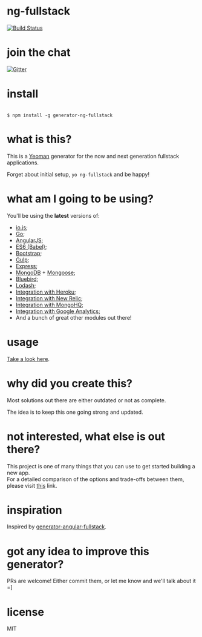 # ng-fullstack
[![Build Status](https://secure.travis-ci.org/ericmdantas/generator-ng-fullstack.png?branch=master)](https://travis-ci.org/ericmdantas/generator-ng-fullstack)

# join the chat

[![Gitter](https://badges.gitter.im/Join%20Chat.svg)](https://gitter.im/ericmdantas/generator-ng-fullstack?utm_source=badge&utm_medium=badge&utm_campaign=pr-badge)

# install

```

$ npm install -g generator-ng-fullstack

```


# what is this?

This is a [Yeoman](http://yeoman.io) generator for the now and next generation fullstack applications.

Forget about initial setup, ```yo ng-fullstack``` and be happy!


# what am I going to be using?

You'll be using the **latest** versions of:

- [io.js](https://github.com/iojs/io.js);
- [Go](https://golang.org/);
- [AngularJS](https://github.com/angular/angular.js);
- [ES6 (Babel)](https://github.com/babel/babel);
- [Bootstrap](https://github.com/twbs/bootstrap);
- [Gulp](https://github.com/gulpjs/gulp);
- [Express](https://github.com/strongloop/express);
- [MongoDB](https://github.com/mongodb/mongo) + [Mongoose](https://github.com/learnboost/mongoose);
- [Bluebird](https://github.com/petkaantonov/bluebird);
- [Lodash](https://github.com/lodash/lodash);
- [Integration with Heroku](https://www.heroku.com/);
- [Integration with New Relic](http://newrelic.com/);
- [Integration with MongoHQ](https://www.compose.io/);
- [Integration with Google Analytics](http://www.google.com/analytics/);
- And a bunch of great other modules out there!

# usage

[Take a look here](https://github.com/ericmdantas/generator-ng-fullstack/wiki).


# why did you create this?

Most solutions out there are either outdated or not as complete.

The idea is to keep this one going strong and updated.


# not interested, what else is out there?

This project is one of many things that you can use to get started building a new app.  
For a detailed comparison of the options and trade-offs between them, please visit [this](http://www.dancancro.com/comparison-of-angularjs-application-starters) link.


# inspiration

Inspired by [generator-angular-fullstack](https://github.com/DaftMonk/generator-angular-fullstack).


# got any idea to improve this generator?

PRs are welcome! Either commit them, or let me know and we'll talk about it =]

# license

MIT
